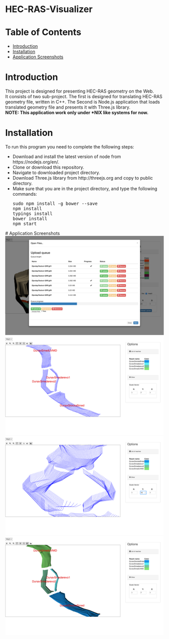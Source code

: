 <h1>HEC-RAS-Visualizer</h1>
<h1>Table of Contents</h1>
<!-- TOC depthFrom:1 depthTo:6 insertAnchor:false orderedList:false updateOnSave:true withLinks:true -->

- [Introduction](#introduction)
- [Installation](#installation)
- [Application Screenshots](#application-screenshots)

<!-- /TOC -->

# Introduction
This project is designed for presenting HEC-RAS geometry on the Web.  
It consists of two sub-project. The first is designed for translating HEC-RAS geometry file, written in C++. The Second is Node.js application that loads translated geometry file and presents it with Three.js library.</br>
<b>NOTE: This application work only under *NIX like systems for now.</b>
# Installation
To run this program you need to complete the following steps:
<ul>
<li>Download and install the latest version of node from https://nodejs.org/en/.</li>
<li>Clone or download this repository.</li>
<li>Navigate to downloaded project directory.</li>
<li>Download Three.js library from http://threejs.org and copy to public directory. </li>
<li>Make sure that you are in the project directory, and type the following commands:</br>
<pre>
sudo npm install -g bower --save
npm install
typings install
bower install
npm start</pre></li>
</li>
</ul>
# Application Screenshots
<img src="screenshots/Screen Shot 2016-07-17 at 17.38.05.png" />
<img src="screenshots/Screen Shot 2016-07-19 at 11.39.48.png" />
<img src="screenshots/Screen Shot 2016-07-19 at 11.40.38.png" />
<img src="screenshots/Screen Shot 2016-07-19 at 11.39.59.png" />
